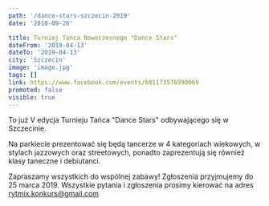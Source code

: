 ```yaml
---
path: '/dance-stars-szczecin-2019'
date: '2018-09-26'

title: Turniej Tańca Nowoczesnego "Dance Stars"
dateFrom: '2019-04-13'
dateTo: '2019-04-13'
city: 'Szczecin'
image: 'image.jpg'
tags: []
link: https://www.facebook.com/events/601173576990069
promoted: false
visible: true
---
```

To już V edycja Turnieju Tańca "Dance Stars" odbywającego się w Szczecinie.

Na parkiecie prezentować się będą tancerze w 4 kategoriach wiekowych, w stylach jazzowych oraz 
streetowych, ponadto zaprezentują się również klasy taneczne i debiutanci.
 
Zapraszamy wszystkich do wspólnej zabawy! Zgłoszenia przyjmujemy do 25 marca 2019. Wszystkie 
pytania i zgłoszenia prosimy kierować na adres rytmix.konkurs@gmail.com